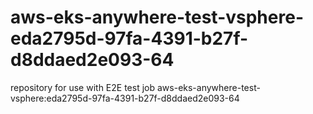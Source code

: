 # aws-eks-anywhere-test-vsphere-eda2795d-97fa-4391-b27f-d8ddaed2e093-64
repository for use with E2E test job aws-eks-anywhere-test-vsphere:eda2795d-97fa-4391-b27f-d8ddaed2e093-64
